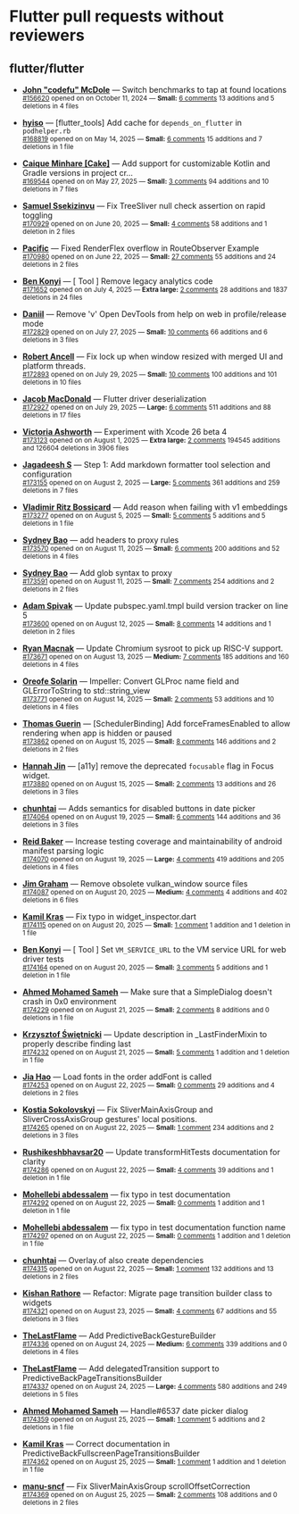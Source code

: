 # Flutter pull requests without reviewers

## flutter/flutter

* **[John "codefu" McDole](https://github.com/jtmcdole)** &mdash; Switch benchmarks to tap at found locations<br />
  <sub>[#156620](https://github.com/flutter/flutter/pull/156620) opened on on October 11, 2024 &mdash; **Small:** [6 comments](https://github.com/flutter/flutter/pull/156620) 13 additions and 5 deletions in 4 files</sub><br />

* **[hyiso](https://github.com/hyiso)** &mdash; [flutter_tools] Add cache for `depends_on_flutter` in `podhelper.rb`<br />
  <sub>[#168819](https://github.com/flutter/flutter/pull/168819) opened on on May 14, 2025 &mdash; **Small:** [6 comments](https://github.com/flutter/flutter/pull/168819) 15 additions and 7 deletions in 1 file</sub><br />

* **[Caique Minhare [Cake]](https://github.com/ca-ke)** &mdash; Add support for customizable Kotlin and Gradle versions in project cr…<br />
  <sub>[#169544](https://github.com/flutter/flutter/pull/169544) opened on on May 27, 2025 &mdash; **Small:** [3 comments](https://github.com/flutter/flutter/pull/169544) 94 additions and 10 deletions in 7 files</sub><br />

* **[Samuel Ssekizinvu](https://github.com/samuelkchris)** &mdash; Fix TreeSliver null check assertion on rapid toggling<br />
  <sub>[#170929](https://github.com/flutter/flutter/pull/170929) opened on on June 20, 2025 &mdash; **Small:** [4 comments](https://github.com/flutter/flutter/pull/170929) 58 additions and 1 deletion in 2 files</sub><br />

* **[Pacific](https://github.com/prash4931)** &mdash; Fixed RenderFlex overflow in RouteObserver Example<br />
  <sub>[#170980](https://github.com/flutter/flutter/pull/170980) opened on on June 22, 2025 &mdash; **Small:** [27 comments](https://github.com/flutter/flutter/pull/170980) 55 additions and 24 deletions in 2 files</sub><br />

* **[Ben Konyi](https://github.com/bkonyi)** &mdash; [ Tool ] Remove legacy analytics code<br />
  <sub>[#171652](https://github.com/flutter/flutter/pull/171652) opened on on July 4, 2025 &mdash; **Extra large:** [2 comments](https://github.com/flutter/flutter/pull/171652) 28 additions and 1837 deletions in 24 files</sub><br />

* **[Daniil](https://github.com/danwirele)** &mdash; Remove 'v' Open DevTools from help on web in profile/release mode<br />
  <sub>[#172829](https://github.com/flutter/flutter/pull/172829) opened on on July 27, 2025 &mdash; **Small:** [10 comments](https://github.com/flutter/flutter/pull/172829) 66 additions and 6 deletions in 3 files</sub><br />

* **[Robert Ancell](https://github.com/robert-ancell)** &mdash; Fix lock up when window resized with merged UI and platform threads.<br />
  <sub>[#172893](https://github.com/flutter/flutter/pull/172893) opened on on July 29, 2025 &mdash; **Small:** [10 comments](https://github.com/flutter/flutter/pull/172893) 100 additions and 101 deletions in 10 files</sub><br />

* **[Jacob MacDonald](https://github.com/jakemac53)** &mdash; Flutter driver deserialization<br />
  <sub>[#172927](https://github.com/flutter/flutter/pull/172927) opened on on July 29, 2025 &mdash; **Large:** [6 comments](https://github.com/flutter/flutter/pull/172927) 511 additions and 88 deletions in 17 files</sub><br />

* **[Victoria Ashworth](https://github.com/vashworth)** &mdash; Experiment with Xcode 26 beta 4<br />
  <sub>[#173123](https://github.com/flutter/flutter/pull/173123) opened on on August 1, 2025 &mdash; **Extra large:** [2 comments](https://github.com/flutter/flutter/pull/173123) 194545 additions and 126604 deletions in 3906 files</sub><br />

* **[Jagadeesh S](https://github.com/jagadeesh8682)** &mdash; Step 1: Add markdown formatter tool selection and configuration<br />
  <sub>[#173155](https://github.com/flutter/flutter/pull/173155) opened on on August 2, 2025 &mdash; **Large:** [5 comments](https://github.com/flutter/flutter/pull/173155) 361 additions and 259 deletions in 7 files</sub><br />

* **[Vladimir Ritz Bossicard](https://github.com/vbossica)** &mdash; Add reason when failing with v1 embeddings<br />
  <sub>[#173277](https://github.com/flutter/flutter/pull/173277) opened on on August 5, 2025 &mdash; **Small:** [5 comments](https://github.com/flutter/flutter/pull/173277) 5 additions and 5 deletions in 1 file</sub><br />

* **[Sydney Bao](https://github.com/SydneyBao)** &mdash; add headers to proxy rules<br />
  <sub>[#173570](https://github.com/flutter/flutter/pull/173570) opened on on August 11, 2025 &mdash; **Small:** [6 comments](https://github.com/flutter/flutter/pull/173570) 200 additions and 52 deletions in 4 files</sub><br />

* **[Sydney Bao](https://github.com/SydneyBao)** &mdash; Add glob syntax to proxy<br />
  <sub>[#173591](https://github.com/flutter/flutter/pull/173591) opened on on August 11, 2025 &mdash; **Small:** [7 comments](https://github.com/flutter/flutter/pull/173591) 254 additions and 2 deletions in 2 files</sub><br />

* **[Adam Spivak](https://github.com/Spivak-adam)** &mdash; Update pubspec.yaml.tmpl build version tracker on line 5<br />
  <sub>[#173600](https://github.com/flutter/flutter/pull/173600) opened on on August 12, 2025 &mdash; **Small:** [8 comments](https://github.com/flutter/flutter/pull/173600) 14 additions and 1 deletion in 2 files</sub><br />

* **[Ryan Macnak](https://github.com/rmacnak-google)** &mdash; Update Chromium sysroot to pick up RISC-V support.<br />
  <sub>[#173671](https://github.com/flutter/flutter/pull/173671) opened on on August 13, 2025 &mdash; **Medium:** [7 comments](https://github.com/flutter/flutter/pull/173671) 185 additions and 160 deletions in 4 files</sub><br />

* **[Oreofe Solarin](https://github.com/DEVSOG12)** &mdash; Impeller: Convert GLProc name field and GLErrorToString to std::string_view<br />
  <sub>[#173771](https://github.com/flutter/flutter/pull/173771) opened on on August 14, 2025 &mdash; **Small:** [2 comments](https://github.com/flutter/flutter/pull/173771) 53 additions and 10 deletions in 4 files</sub><br />

* **[Thomas Guerin](https://github.com/tguerin)** &mdash; [SchedulerBinding] Add forceFramesEnabled to allow rendering when app is hidden or paused<br />
  <sub>[#173862](https://github.com/flutter/flutter/pull/173862) opened on on August 15, 2025 &mdash; **Small:** [8 comments](https://github.com/flutter/flutter/pull/173862) 146 additions and 2 deletions in 2 files</sub><br />

* **[Hannah Jin](https://github.com/hannah-hyj)** &mdash; [a11y] remove the deprecated `focusable` flag in Focus widget. <br />
  <sub>[#173880](https://github.com/flutter/flutter/pull/173880) opened on on August 15, 2025 &mdash; **Small:** [2 comments](https://github.com/flutter/flutter/pull/173880) 13 additions and 26 deletions in 3 files</sub><br />

* **[chunhtai](https://github.com/chunhtai)** &mdash; Adds semantics for disabled buttons in date picker<br />
  <sub>[#174064](https://github.com/flutter/flutter/pull/174064) opened on on August 19, 2025 &mdash; **Small:** [6 comments](https://github.com/flutter/flutter/pull/174064) 144 additions and 36 deletions in 3 files</sub><br />

* **[Reid Baker](https://github.com/reidbaker)** &mdash; Increase testing coverage and maintainability of android manifest parsing logic<br />
  <sub>[#174070](https://github.com/flutter/flutter/pull/174070) opened on on August 19, 2025 &mdash; **Large:** [4 comments](https://github.com/flutter/flutter/pull/174070) 419 additions and 205 deletions in 4 files</sub><br />

* **[Jim Graham](https://github.com/flar)** &mdash; Remove obsolete vulkan_window source files<br />
  <sub>[#174087](https://github.com/flutter/flutter/pull/174087) opened on on August 20, 2025 &mdash; **Medium:** [4 comments](https://github.com/flutter/flutter/pull/174087) 4 additions and 402 deletions in 6 files</sub><br />

* **[Kamil Kras](https://github.com/xVemu)** &mdash; Fix typo in widget_inspector.dart<br />
  <sub>[#174115](https://github.com/flutter/flutter/pull/174115) opened on on August 20, 2025 &mdash; **Small:** [1 comment](https://github.com/flutter/flutter/pull/174115) 1 addition and 1 deletion in 1 file</sub><br />

* **[Ben Konyi](https://github.com/bkonyi)** &mdash; [ Tool ] Set `VM_SERVICE_URL` to the VM service URL for web driver tests<br />
  <sub>[#174164](https://github.com/flutter/flutter/pull/174164) opened on on August 20, 2025 &mdash; **Small:** [3 comments](https://github.com/flutter/flutter/pull/174164) 5 additions and 1 deletion in 1 file</sub><br />

* **[Ahmed Mohamed Sameh](https://github.com/ahmedsameha1)** &mdash; Make sure that a SimpleDialog doesn't crash in 0x0 environment<br />
  <sub>[#174229](https://github.com/flutter/flutter/pull/174229) opened on on August 21, 2025 &mdash; **Small:** [2 comments](https://github.com/flutter/flutter/pull/174229) 8 additions and 0 deletions in 1 file</sub><br />

* **[Krzysztof Świętnicki](https://github.com/FufferKS)** &mdash; Update description in _LastFinderMixin to properly describe finding last<br />
  <sub>[#174232](https://github.com/flutter/flutter/pull/174232) opened on on August 21, 2025 &mdash; **Small:** [5 comments](https://github.com/flutter/flutter/pull/174232) 1 addition and 1 deletion in 1 file</sub><br />

* **[Jia Hao](https://github.com/jiahaog)** &mdash; Load fonts in the order addFont is called<br />
  <sub>[#174253](https://github.com/flutter/flutter/pull/174253) opened on on August 22, 2025 &mdash; **Small:** [0 comments](https://github.com/flutter/flutter/pull/174253) 29 additions and 4 deletions in 2 files</sub><br />

* **[Kostia Sokolovskyi](https://github.com/ksokolovskyi)** &mdash; Fix SliverMainAxisGroup and SliverCrossAxisGroup gestures' local positions.<br />
  <sub>[#174265](https://github.com/flutter/flutter/pull/174265) opened on on August 22, 2025 &mdash; **Small:** [1 comment](https://github.com/flutter/flutter/pull/174265) 234 additions and 2 deletions in 3 files</sub><br />

* **[Rushikeshbhavsar20](https://github.com/Rushikeshbhavsar20)** &mdash; Update transformHitTests documentation for clarity<br />
  <sub>[#174286](https://github.com/flutter/flutter/pull/174286) opened on on August 22, 2025 &mdash; **Small:** [4 comments](https://github.com/flutter/flutter/pull/174286) 39 additions and 1 deletion in 1 file</sub><br />

* **[Mohellebi abdessalem](https://github.com/AbdeMohlbi)** &mdash; fix typo in test documentation<br />
  <sub>[#174292](https://github.com/flutter/flutter/pull/174292) opened on on August 22, 2025 &mdash; **Small:** [0 comments](https://github.com/flutter/flutter/pull/174292) 1 addition and 1 deletion in 1 file</sub><br />

* **[Mohellebi abdessalem](https://github.com/AbdeMohlbi)** &mdash; fix typo in test documentation function name<br />
  <sub>[#174297](https://github.com/flutter/flutter/pull/174297) opened on on August 22, 2025 &mdash; **Small:** [0 comments](https://github.com/flutter/flutter/pull/174297) 1 addition and 1 deletion in 1 file</sub><br />

* **[chunhtai](https://github.com/chunhtai)** &mdash; Overlay.of also create dependencies<br />
  <sub>[#174315](https://github.com/flutter/flutter/pull/174315) opened on on August 22, 2025 &mdash; **Small:** [1 comment](https://github.com/flutter/flutter/pull/174315) 132 additions and 13 deletions in 2 files</sub><br />

* **[Kishan Rathore](https://github.com/rkishan516)** &mdash; Refactor: Migrate page transition builder class to widgets<br />
  <sub>[#174321](https://github.com/flutter/flutter/pull/174321) opened on on August 23, 2025 &mdash; **Small:** [4 comments](https://github.com/flutter/flutter/pull/174321) 67 additions and 55 deletions in 3 files</sub><br />

* **[TheLastFlame](https://github.com/TheLastFlame)** &mdash; Add PredictiveBackGestureBuilder<br />
  <sub>[#174336](https://github.com/flutter/flutter/pull/174336) opened on on August 24, 2025 &mdash; **Medium:** [6 comments](https://github.com/flutter/flutter/pull/174336) 339 additions and 0 deletions in 4 files</sub><br />

* **[TheLastFlame](https://github.com/TheLastFlame)** &mdash; Add delegatedTransition support to PredictiveBackPageTransitionsBuilder<br />
  <sub>[#174337](https://github.com/flutter/flutter/pull/174337) opened on on August 24, 2025 &mdash; **Large:** [4 comments](https://github.com/flutter/flutter/pull/174337) 580 additions and 249 deletions in 5 files</sub><br />

* **[Ahmed Mohamed Sameh](https://github.com/ahmedsameha1)** &mdash; Handle#6537 date picker dialog<br />
  <sub>[#174359](https://github.com/flutter/flutter/pull/174359) opened on on August 25, 2025 &mdash; **Small:** [1 comment](https://github.com/flutter/flutter/pull/174359) 5 additions and 2 deletions in 1 file</sub><br />

* **[Kamil Kras](https://github.com/xVemu)** &mdash; Correct documentation in PredictiveBackFullscreenPageTransitionsBuilder<br />
  <sub>[#174362](https://github.com/flutter/flutter/pull/174362) opened on on August 25, 2025 &mdash; **Small:** [1 comment](https://github.com/flutter/flutter/pull/174362) 1 addition and 1 deletion in 1 file</sub><br />

* **[manu-sncf](https://github.com/manu-sncf)** &mdash; Fix SliverMainAxisGroup scrollOffsetCorrection<br />
  <sub>[#174369](https://github.com/flutter/flutter/pull/174369) opened on on August 25, 2025 &mdash; **Small:** [2 comments](https://github.com/flutter/flutter/pull/174369) 108 additions and 0 deletions in 2 files</sub><br />

